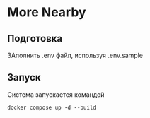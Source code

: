 # More Nearby

## Подготовка

ЗАполнить .env файл, используя .env.sample

## Запуск

Система запускается командой

```
docker compose up -d --build
```